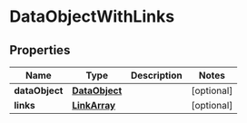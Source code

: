 
# DataObjectWithLinks

## Properties
Name | Type | Description | Notes
------------ | ------------- | ------------- | -------------
**dataObject** | [**DataObject**](DataObject.md) |  |  [optional]
**links** | [**LinkArray**](LinkArray.md) |  |  [optional]



